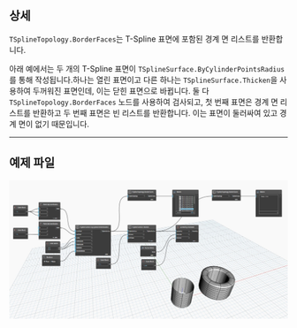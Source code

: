 ## 상세
`TSplineTopology.BorderFaces`는 T-Spline 표면에 포함된 경계 면 리스트를 반환합니다.

아래 예에서는 두 개의 T-Spline 표면이 `TSplineSurface.ByCylinderPointsRadius`를 통해 작성됩니다.하나는 열린 표면이고 다른 하나는 `TSplineSurface.Thicken`을 사용하여 두꺼워진 표면인데, 이는 닫힌 표면으로 바뀝니다. 둘 다 `TSplineTopology.BorderFaces` 노드를 사용하여 검사되고, 첫 번째 표면은 경계 면 리스트를 반환하고 두 번째 표면은 빈 리스트를 반환합니다. 이는 표면이 둘러싸여 있고 경계 면이 없기 때문입니다.
___
## 예제 파일

![TSplineTopology.BorderFaces](./Autodesk.DesignScript.Geometry.TSpline.TSplineTopology.BorderFaces_img.jpg)
